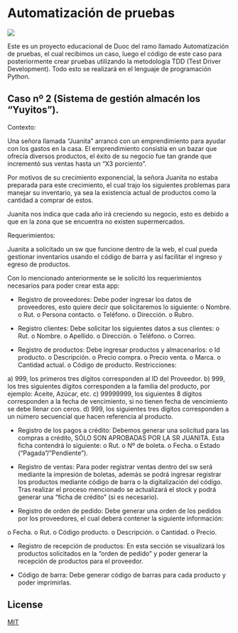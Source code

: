 # Automatización de pruebas 

<img src="https://external-content.duckduckgo.com/iu/?u=https%3A%2F%2Ftse4.mm.bing.net%2Fth%3Fid%3DOIP.gtzDnao88jHqzik43rOc1QAAAA%26pid%3DApi&f=1/200/300" />

Este es un proyecto educacional de Duoc del ramo llamado Automatización de pruebas, el cual recibimos un caso, luego el código de este caso para posteriormente crear pruebas utilizando la metodología TDD (Test Driver Development). Todo esto se realizará en el lenguaje de programación Python.


## Caso nº 2 (Sistema de gestión almacén los “Yuyitos”).


Contexto:

Una señora llamada “Juanita” arrancó con un emprendimiento para ayudar con los gastos en la casa. El emprendimiento consistía en un bazar que ofrecía diversos productos, el éxito de su negocio fue tan grande que incrementó sus ventas hasta un “X3 porciento”.

Por motivos de su crecimiento exponencial, la señora Juanita no estaba preparada para este crecimiento, el cual trajo los siguientes problemas para manejar su inventario, ya sea la existencia actual de productos como la cantidad a comprar de estos.

Juanita nos indica que cada año irá creciendo su negocio, esto es debido a que en la zona que se encuentra no existen supermercados.


Requerimientos:

Juanita a solicitado un sw que funcione dentro de la web, el cual pueda gestionar inventarios usando el código de barra y así facilitar el ingreso y egreso de productos.

Con lo mencionado anteriormente se le solicitó los requerimientos necesarios para poder crear esta app:

-	Registro de proveedores: Debe poder ingresar los datos de proveedores, esto quiere decir que solicitaremos lo siguiente:
o	Nombre.
o	Rut.
o	Persona contacto.
o	Teléfono.
o	Dirección.
o	Rubro.

-	Registro clientes: Debe solicitar los siguientes datos a sus clientes:
o	Rut.
o	Nombre.
o	Apellido.
o	Dirección.
o	Teléfono.
o	Correo.

-	Registro de productos: Debe ingresar productos y almacenarlos:
o	Id producto.
o	Descripción.
o	Precio compra.
o	Precio venta.
o	Marca.
o	Cantidad actual.
o	Código de producto.
Restricciones:

a)	999, los primeros tres dígitos corresponden al ID del Proveedor. 
b)	 999, los tres siguientes dígitos corresponden a la familia del producto, por ejemplo: Aceite, Azúcar, etc. 
c)	 99999999, los siguientes 8 dígitos corresponden a la fecha de vencimiento, si no tienen fecha de vencimiento se debe llenar con ceros. 
d)	999, los siguientes tres dígitos corresponden a un número secuencial que hacen referencia al producto.

-	Registro de los pagos a crédito:  Debemos generar una solicitud para las compras a crédito, SÓLO SON APROBADAS POR LA SR JUANITA.  Esta ficha contendrá lo siguiente:
o	Rut.
o	Nº de boleta.
o	Fecha.
o	Estado (“Pagada”/”Pendiente”).

-	Registro de ventas: Para poder registrar ventas dentro del sw será mediante la impresión de boletas, además se podrá ingresar registrar los productos mediante código de barra o la digitalización del código. Tras realizar el proceso mencionado se actualizará el stock y podrá generar una “ficha de crédito” (si es necesario).

-	Registro de orden de pedido: Debe generar una orden de los pedidos por los proveedores, el cual deberá contener la siguiente información:

o	Fecha.
o	Rut.
o	Código producto.
o	Descripción.
o	Cantidad.
o	Precio.

-	Registro de recepción de productos: En esta sección se visualizará los productos solicitados en la “orden de pedido” y poder generar la recepción de productos para el proveedor.

-	Código de barra: Debe generar código de barras para cada producto y poder imprimirlas.



## License
[MIT](https://choosealicense.com/licenses/mit/)
